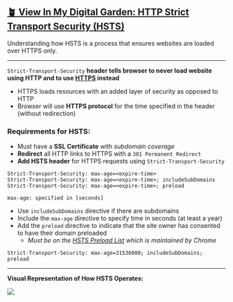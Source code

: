 ## [🪴 View In My Digital Garden: HTTP Strict Transport Security (HSTS)](https://www.aniqa.io/wiki/security/hsts)

Understanding how HSTS is a process that ensures websites are loaded over HTTPS only.


---

`Strict-Transport-Security` **header tells browser to never load website using HTTP and to use [HTTPS](/wiki/web) instead**
- HTTPS loads resources with an added layer of security as opposed to HTTP
- Browser will use **HTTPS protocol** for the time specified in the header (without redirection)

### Requirements for HSTS:
- Must have a **SSL Certificate** with *subdomain coverage*
- **Redirect** all HTTP links to HTTPS with a `301 Permanent Redirect`
- **Add HSTS header** for HTTPS requests using `Strict-Transport-Security`


```:title=HSTS-Header-Syntax
Strict-Transport-Security: max-age=<expire-time>
Strict-Transport-Security: max-age=<expire-time>; includeSubDomains
Strict-Transport-Security: max-age=<expire-time>; preload

max-age: specified in [seconds]
```


- Use `includeSubDomains` directive if there are subdomains
- Include the `max-age` directive to specify time in seconds (at least a year)
- Add the `preload` directive to indicate that the site owner has consented to have their domain preloaded
    - *Must be on the [HSTS Preload List](https://hstspreload.org/) which is maintained by Chrome*
 

```:title=HSTS-Real-Example
Strict-Transport-Security: max-age=31536000; includeSubDomains; preload
```

---

**Visual Representation of How HSTS Operates:**

![](https://www.aniqa.io/static/dbb7b02d018c0569cfe38e2c83dd8afe/f1720/hsts.png)
